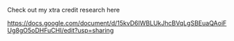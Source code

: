 Check out my xtra credit research here

https://docs.google.com/document/d/15kvD6IWBLUkJhcBVqLgSBEuaQAoiFUg8gO5oDHFuCHI/edit?usp=sharing